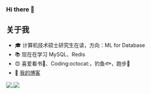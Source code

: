 ### Hi there 👋

<!--
**zhengguohuang/zhengguohuang** is a ✨ _special_ ✨ repository because its `README.md` (this file) appears on your GitHub profile.

Here are some ideas to get you started:

- 🔭 I’m currently working on ...
- 🌱 I’m currently learning ...
- 👯 I’m looking to collaborate on ...
- 🤔 I’m looking for help with ...
- 💬 Ask me about ...
- 📫 How to reach me: ...
- 😄 Pronouns: ...
- ⚡ Fun fact: ...
-->
## 关于我
- 🎓 计算机技术硕士研究生在读，方向：ML for Database
- :books: 现在在学习 MySQL、Redis
- 😍 喜爱看书:blue_book:、Coding:octocat:，钓鱼:fish:，跑步:ramen:
- 📓 [我的博客](https://blog.turl.tech/)

<a href='#'>
  <img align="center" src="https://github-readme-stats.vercel.app/api/top-langs/?username=zhengguohuang&hide_border=true&layout=compact&langs_count=8&exclude_repo=InnoFang.github.io" />
<img align="center" src='https://github-readme-stats.vercel.app/api?username=zhengguohuang&show_icons=true&theme=flag-india&hide_border=true&count_private=true'>
</a>
